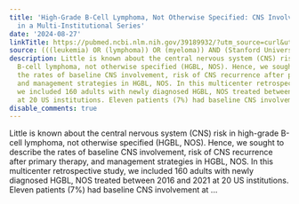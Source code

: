 ```yaml
---
title: 'High-Grade B-Cell Lymphoma, Not Otherwise Specified: CNS Involvement and Outcomes
  in a Multi-Institutional Series'
date: '2024-08-27'
linkTitle: https://pubmed.ncbi.nlm.nih.gov/39189932/?utm_source=curl&utm_medium=rss&utm_campaign=pubmed-2&utm_content=1Rkszs2HVZ2RHP33OibaNFew6VK-LzjJWTD4GwmLlk8B-wCceh&fc=20220923065203&ff=20240828181953&v=2.18.0.post9+e462414
source: (((leukemia) OR (lymphoma)) OR (myeloma)) AND (Stanford University[Affiliation])
description: Little is known about the central nervous system (CNS) risk in high-grade
  B-cell lymphoma, not otherwise specified (HGBL, NOS). Hence, we sought to describe
  the rates of baseline CNS involvement, risk of CNS recurrence after primary therapy,
  and management strategies in HGBL, NOS. In this multicenter retrospective study,
  we included 160 adults with newly diagnosed HGBL, NOS treated between 2016 and 2021
  at 20 US institutions. Eleven patients (7%) had baseline CNS involvement at ...
disable_comments: true
---
```

Little is known about the central nervous system (CNS) risk in high-grade B-cell lymphoma, not otherwise specified (HGBL, NOS). Hence, we sought to describe the rates of baseline CNS involvement, risk of CNS recurrence after primary therapy, and management strategies in HGBL, NOS. In this multicenter retrospective study, we included 160 adults with newly diagnosed HGBL, NOS treated between 2016 and 2021 at 20 US institutions. Eleven patients (7%) had baseline CNS involvement at ...